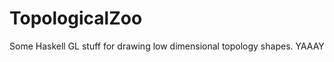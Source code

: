 TopologicalZoo
==============

Some Haskell GL stuff for drawing low dimensional topology shapes.  YAAAY